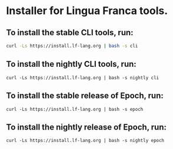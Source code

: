 # Installer for Lingua Franca tools.
 
## To install the stable CLI tools, run:
```bash
curl -Ls https://install.lf-lang.org | bash -s cli
```
## To install the nightly CLI tools, run:
```
curl -Ls https://install.lf-lang.org | bash -s nightly cli
```

## To install the stable release of Epoch, run:
```
curl -Ls https://install.lf-lang.org | bash -s epoch
```

## To install the nightly release of Epoch, run:
```
curl -Ls https://install.lf-lang.org | bash -s nightly epoch
```
